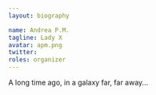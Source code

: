 ```yaml
---
layout: biography

name: Andrea P.M.
tagline: Lady X
avatar: apm.png
twitter: 
roles: organizer
---
```

A long time ago, in a galaxy far, far away...